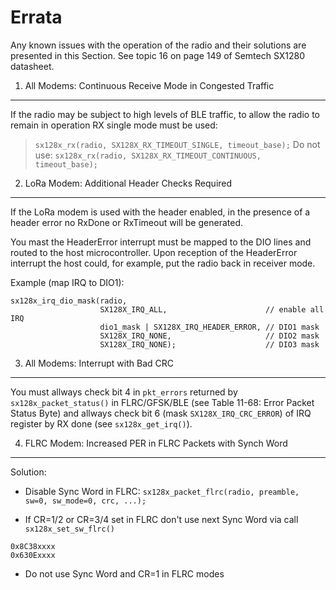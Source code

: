 Errata
======
Any known issues with the operation of the radio and their solutions are
presented in this Section.
See topic 16 on page 149 of Semtech SX1280 datasheet.

1. All Modems: Continuous Receive Mode in Congested Traffic
-----------------------------------------------------------
If the radio may be subject to high levels of BLE traffic,
to allow the radio to remain in operation RX single mode must be used:
> `sx128x_rx(radio, SX128X_RX_TIMEOUT_SINGLE, timeout_base);`
Do not use:
> `sx128x_rx(radio, SX128X_RX_TIMEOUT_CONTINUOUS, timeout_base);`

2. LoRa Modem: Additional Header Checks Required
------------------------------------------------
If the LoRa modem is used with the header enabled, in the presence
of a header error no RxDone or RxTimeout will be generated.

You mast the HeaderError interrupt must be mapped to the DIO lines
and routed to the host microcontroller. Upon reception of the HeaderError
interrupt the host could, for example, put the radio back in receiver mode.

Example (map IRQ to DIO1):
```
sx128x_irq_dio_mask(radio,
                    SX128X_IRQ_ALL,                      // enable all IRQ
                    dio1_mask | SX128X_IRQ_HEADER_ERROR, // DIO1 mask
                    SX128X_IRQ_NONE,                     // DIO2 mask
                    SX128X_IRQ_NONE);                    // DIO3 mask
```

3. All Modems: Interrupt with Bad CRC
-------------------------------------
You must allways check bit 4 in `pkt_errors` returned by 
`sx128x_packet_status()` in FLRC/GFSK/BLE
(see Table 11-68: Error Packet Status Byte)
and allways check bit 6 (mask `SX128X_IRQ_CRC_ERROR`)
of IRQ register by RX done (see `sx128x_get_irq()`).

4. FLRC Modem: Increased PER in FLRC Packets with Synch Word
------------------------------------------------------------
Solution:
* Disable Sync Word in FLRC: `sx128x_packet_flrc(radio, preamble, sw=0, sw_mode=0, crc, ...);`

* If CR=1/2 or CR=3/4 set in FLRC don't use next Sync Word via call `sx128x_set_sw_flrc()`
```
0x8C38xxxx
0x630Exxxx
```

* Do not use Sync Word and CR=1 in FLRC modes

